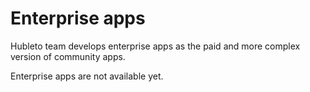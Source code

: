 # Enterprise apps

Hubleto team develops enterprise apps as the paid and more complex version of community apps.

Enterprise apps are not available yet.

<!-- <div class="grid grid-cols-2 gap-2">
  {% for app in apps %}
    {% if app.url starts with 'enterprise' %}
      <a class="btn btn-large btn-transparent" href="apps/{{ app.url }}" >
        <span class="icon"><i class="{{ app.icon }}"></i></span>
        <span class="text"> {{ app.name }} <small class="block text-xs text-gray-500">Packages: {{ app.packages|join(', ') }}</small> </span>
      </a>
    {% endif %}
  {% endfor %}
</div> -->